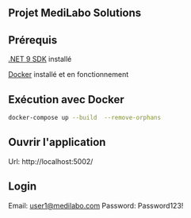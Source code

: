## Projet MediLabo Solutions

## Prérequis

[.NET 9 SDK](https://dotnet.microsoft.com/fr-fr/download/dotnet/9.0)
installé

[Docker](https://www.docker.com/get-started/)
installé et en fonctionnement

## Exécution avec Docker

```bash
docker-compose up --build  --remove-orphans
```

## Ouvrir l'application

Url: http://localhost:5002/

## Login

Email: user1@medilabo.com
Password: Password123!
